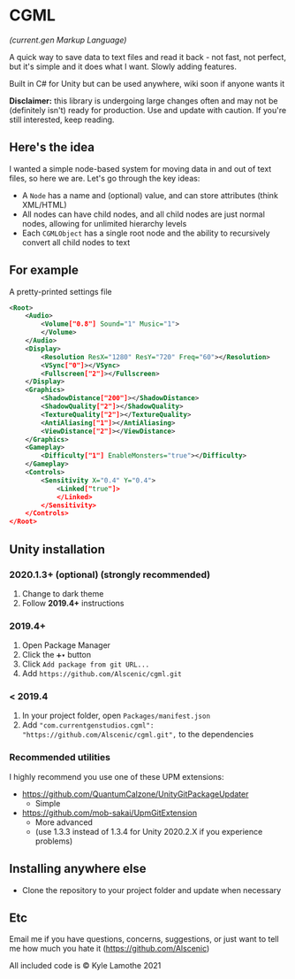 # CGML
*(current.gen Markup Language)*

A quick way to save data to text files and read it back - not fast, not perfect, but it's simple and it does what I want. Slowly adding features.

Built in C# for Unity but can be used anywhere, wiki soon if anyone wants it

**Disclaimer:** this library is undergoing large changes often and may not be (definitely isn't) ready for production. Use and update with caution. If you're still interested, keep reading.

## Here's the idea
I wanted a simple node-based system for moving data in and out of text files, so here we are. Let's go through the key ideas:
- A `Node` has a name and (optional) value, and can store attributes (think XML/HTML)
- All nodes can have child nodes, and all child nodes are just normal nodes, allowing for unlimited hierarchy levels
- Each `CGMLObject` has a single root node and the ability to recursively convert all child nodes to text

## For example
A pretty-printed settings file
```xml
<Root>
	<Audio>
		<Volume["0.8"] Sound="1" Music="1">
		</Volume>
	</Audio>
	<Display>
		<Resolution ResX="1280" ResY="720" Freq="60"></Resolution>
		<VSync["0"]></VSync>
		<Fullscreen["2"]></Fullscreen>
	</Display>
	<Graphics>
		<ShadowDistance["200"]></ShadowDistance>
		<ShadowQuality["2"]></ShadowQuality>
		<TextureQuality["2"]></TextureQuality>
		<AntiAliasing["1"]></AntiAliasing>
		<ViewDistance["2"]></ViewDistance>
	</Graphics>
	<Gameplay>
		<Difficulty["1"] EnableMonsters="true"></Difficulty>
	</Gameplay>
	<Controls>
		<Sensitivity X="0.4" Y="0.4">
			<Linked["true"]>
			</Linked>
		</Sensitivity>
	</Controls>
</Root>
```

## Unity installation
### 2020.1.3+ (optional) (strongly recommended)
1. Change to dark theme
2. Follow **2019.4+** instructions

### 2019.4+
1. Open Package Manager
2. Click the `➕▾` button
3. Click `Add package from git URL...`
4. Add `https://github.com/Alscenic/cgml.git`

### < 2019.4
1. In your project folder, open `Packages/manifest.json`
2. Add `"com.currentgenstudios.cgml": "https://github.com/Alscenic/cgml.git",` to the dependencies

### Recommended utilities
I highly recommend you use one of these UPM extensions:
- https://github.com/QuantumCalzone/UnityGitPackageUpdater
  - Simple
- https://github.com/mob-sakai/UpmGitExtension
  - More advanced
  - (use 1.3.3 instead of 1.3.4 for Unity 2020.2.X if you experience problems)

## Installing anywhere else
- Clone the repository to your project folder and update when necessary

## Etc
Email me if you have questions, concerns, suggestions, or just want to tell me how much you hate it (https://github.com/Alscenic)

All included code is © Kyle Lamothe 2021
